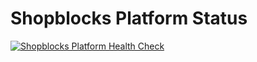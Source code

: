 # Shopblocks Platform Status

[![Shopblocks Platform Health Check](https://github.com/Marcus-Nightingale/shopblocks-status/actions/workflows/main.yml/badge.svg)](https://github.com/Marcus-Nightingale/shopblocks-status/actions/workflows/main.yml)